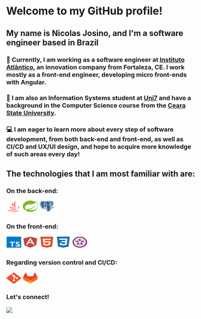 <link rel="stylesheet" href="https://cdn.jsdelivr.net/gh/devicons/devicon@latest/devicon.min.css">


# Welcome to my GitHub profile!

## My name is Nicolas Josino, and I'm a software engineer based in Brazil

### 💼 Currently, I am working as a software engineer at [Instituto Atlântico](https://www.atlantico.com.br/en/?en=1), an innovation company from Fortaleza, CE. I work mostly as a front-end engineer, developing micro front-ends with Angular.
### 📘 I am also an Information Systems student at [Uni7](https://www.uni7.edu.br/) and have a background in the Computer Science course from the [Ceara State University](https://www.uece.br/).

### 💻 I am eager to learn more about every step of software development, from both back-end and front-end, as well as CI/CD and UX/UI design, and hope to acquire more knowledge of such areas every day!

## The technologies that I am most familiar with are:

  ### On the back-end:
  
  <div style="display: inline_block">
    <img align="center" alt="java" height="30" width="40" src="https://raw.githubusercontent.com/devicons/devicon/master/icons/java/java-plain.svg">
    <img align="center" alt="spring-boot" height="30" width="40" src="https://raw.githubusercontent.com/devicons/devicon/master/icons/spring/spring-original.svg">
    <img align="center" alt="postgreSQL" height="30" width="40" src="https://raw.githubusercontent.com/devicons/devicon/master/icons/postgresql/postgresql-plain.svg">
  </div>

  ##

  ### On the front-end:
  
  <div style="display: inline_block">
    <img align="center" alt="ts" height="30" width="40" src="https://raw.githubusercontent.com/devicons/devicon/master/icons/typescript/typescript-plain.svg">
    <img align="center" alt="angular" height="30" width="40" src="https://raw.githubusercontent.com/devicons/devicon/master/icons/angularjs/angularjs-plain.svg">
    <img align="center" alt="html" height="30" width="40" src="https://raw.githubusercontent.com/devicons/devicon/master/icons/html5/html5-plain.svg">
    <img align="center" alt="css" height="30" width="40" src="https://raw.githubusercontent.com/devicons/devicon/master/icons/css3/css3-plain.svg">
    <img align="center" alt="jasmine" height="30" width="40" src="https://raw.githubusercontent.com/devicons/devicon/master/icons/jasmine/jasmine-plain.svg">
  </div>

  ##

  ### Regarding version control and CI/CD:
  <div style="display: inline_block">
    <img alt="git" src="https://raw.githubusercontent.com/devicons/devicon/master/icons/git/git-original.svg" height="30" width="40"/>
    <img alt="gitlab" src="https://raw.githubusercontent.com/devicons/devicon/master/icons/gitlab/gitlab-original.svg" height="30" width="40"/>
  </div>  

<div>
  <h3><strong>Let's connect!</strong></h3>
  <a href="https://www.linkedin.com/in/nicolasjosino" target="_blank"><img src="https://img.shields.io/badge/-LinkedIn-%230077B5?style=for-the-badge&logo=linkedin&logoColor=white" target="_blank"></a>
</div>
  

